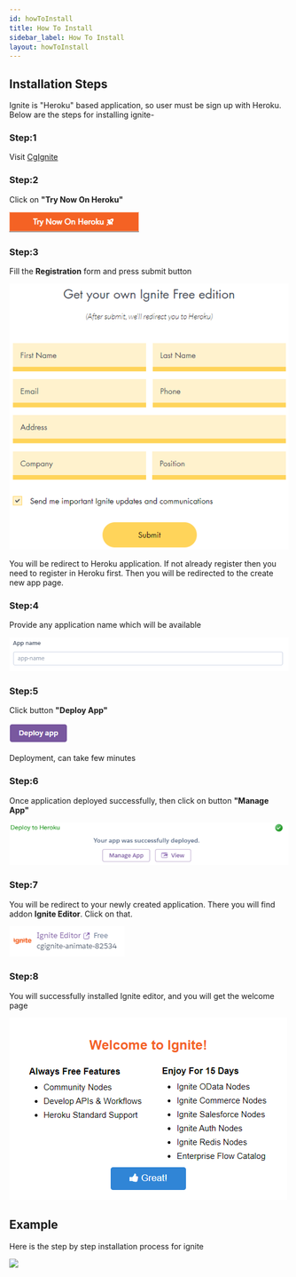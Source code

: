 ```yaml
---
id: howToInstall
title: How To Install
sidebar_label: How To Install
layout: howToInstall
---
```


## Installation Steps

Ignite is "Heroku" based application, so user must be sign up with Heroku. Below are the steps for installing ignite-

### Step:1

Visit <a href="https://www.cgignite.com/" target="_blank">CgIgnite</a>

### Step:2

Click on <b>"Try Now On Heroku"</b>

![](../assets/gettingStart/ignite-try-on-heroku.png)

### Step:3

Fill the <b>Registration</b> form and press submit button

![](../assets/gettingStart/ignite-registration.png)

You will be redirect to Heroku application. If not already register then you need to register in Heroku first. Then you will be redirected to the create new app page.

### Step:4

Provide any application name which will be available

![](../assets/gettingStart/ignite-app-name.png)

### Step:5

Click button <b>"Deploy App"</b>

![](../assets/gettingStart/ignite-deploye-app.png)

Deployment, can take few minutes

### Step:6

Once application deployed successfully, then click on button <b>"Manage App"</b>

![](../assets/gettingStart/ignite-manage-app.png)

### Step:7

You will be redirect to your newly created application. There you will find addon <b>Ignite Editor</b>. Click on that.

![](../assets/gettingStart/ignite-editor.png)

### Step:8

You will successfully installed Ignite editor, and you will get the welcome page

![](../assets/gettingStart/ignite-welcome-screen.png)

## Example

Here is the step by step installation process for ignite

![](../assets/gettingStart/ignite-getting-start_install.gif)

